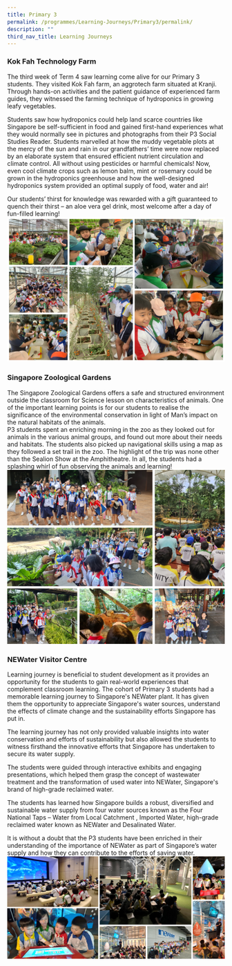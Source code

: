 ```yaml
---
title: Primary 3
permalink: /programmes/Learning-Journeys/Primary3/permalink/
description: ""
third_nav_title: Learning Journeys
---
```

### **Kok Fah Technology Farm**
The third week of Term 4 saw learning come alive for our Primary 3 students. They visited Kok Fah farm, an aggrotech farm situated at Kranji. Through hands-on activities and the patient guidance of experienced farm guides, they witnessed the farming technique of hydroponics in growing leafy vegetables.

Students saw how hydroponics could help land scarce countries like Singapore be self-sufficient in food and  gained first-hand experiences what they would normally see in pictures and photographs from their P3 Social Studies Reader. Students marvelled at how the muddy vegetable plots at the mercy of the sun and rain in our grandfathers’ time were now replaced by an elaborate system that ensured efficient nutrient circulation and climate control. All without using pesticides or harmful chemicals! Now, even cool climate crops such as lemon balm, mint or rosemary could be grown in the hydroponics greenhouse and how the well-designed hydroponics system provided an optimal supply of food, water and air!

Our students’ thirst for knowledge was rewarded with a gift guaranteed to quench their thirst – an aloe vera gel drink, most welcome after a day of fun-filled learning!
![](/images/Learning%20Journeys/2022/Primary%203/2022%20P3%20Kok%20Fah.jpg)

### **Singapore Zoological Gardens**
The Singapore Zoological Gardens offers a safe and structured environment outside the classroom for Science lesson on characteristics of animals. One of the important learning points is for our students to realise the significance of the environmental conservation in light of Man’s impact on the natural habitats of the animals. <br>
P3 students spent an enriching morning in the zoo as they looked out for animals in the various animal groups, and found out more about their needs and habitats. The students also picked up navigational skills using a map as they followed a set trail in the zoo. The highlight of the trip was none other than the Sealion Show at the Amphitheatre.  In all, the students had a splashing whirl of fun observing the animals and learning!
![](/images/Learning%20Journeys/2023/Primary%203/p3%20zoo%20lj.png)

### **NEWater Visitor Centre**
Learning journey is beneficial to student development as it provides an opportunity for the students to gain real-world experiences that complement classroom learning. The cohort of Primary 3 students had a memorable learning journey to Singapore's NEWater plant. It has given them the opportunity to appreciate Singapore's water sources, understand the effects of climate change and the sustainability efforts Singapore has put in.

The learning journey has not only provided valuable insights into water conservation and efforts of sustainability but also allowed the students to witness firsthand the innovative efforts that Singapore has undertaken to secure its water supply. 

The students were guided through interactive exhibits and engaging presentations, which helped them grasp the concept of wastewater treatment and the transformation of used water into NEWater, Singapore's brand of high-grade reclaimed water. 

The students has learned how Singapore builds a robust, diversified and sustainable water supply from four water sources known as the Four National Taps – Water from Local Catchment , Imported Water, high-grade reclaimed water known as NEWater and Desalinated Water.

It is without a doubt that the P3 students have been enriched in their understanding of the importance of NEWater as part of Singapore’s water supply and how they can contribute to the efforts of saving water.
![](/images/Learning%20Journeys/2023/Primary%203/lj%20newater.jpg)